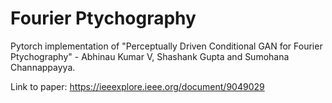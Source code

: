 # Fourier Ptychography
Pytorch implementation of "Perceptually Driven Conditional GAN for Fourier Ptychography" - Abhinau Kumar V, Shashank Gupta and Sumohana Channappayya.

Link to paper: https://ieeexplore.ieee.org/document/9049029

